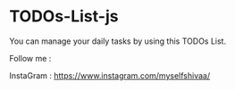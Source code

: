# TODOs-List-js

You can manage your daily tasks by using this TODOs List.

Follow me :

InstaGram : https://www.instagram.com/myselfshivaa/
